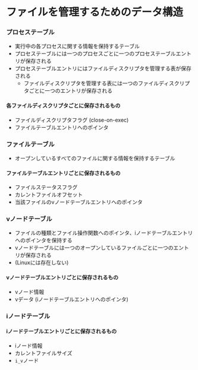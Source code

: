 # ファイルを管理するためのデータ構造
### プロセステーブル
- 実行中の各プロセスに関する情報を保持するテーブル
- プロセステーブルには一つのプロセスごとに一つのプロセステーブルエントリが保存される
- プロセステーブルエントリにはファイルディスクリプタを管理する表が保存される
  - ファイルディスクリプタを管理する表には一つのファイルディスクリプタごとに一つのエントリが保存される

#### 各ファイルディスクリプタごとに保存されるもの
- ファイルディスクリプタフラグ (close-on-exec)
- ファイルテーブルエントリへのポインタ

### ファイルテーブル
- オープンしているすべてのファイルに関する情報を保持するテーブル

#### ファイルテーブルエントリごとに保存されるもの
- ファイルステータスフラグ
- カレントファイルオフセット
- 当該ファイルのvノードテーブルエントリへのポインタ

### vノードテーブル
- ファイルの種類とファイル操作関数へのポインタ、iノードテーブルエントリへのポインタを保持する
- vノードテーブルには一つのオープンしているファイルごとに一つのエントリが保存される
- (Linuxには存在しない)

#### vノードテーブルエントリごとに保存されるもの
- vノード情報
- vデータ (iノードテーブルエントリへのポインタ)

### iノードテーブル
#### iノードテーブルエントリごとに保存されるもの
- iノード情報
- カレントファイルサイズ
- `i_v`ノード
